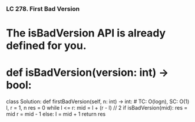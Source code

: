 ### LC 278. First Bad Version
# The isBadVersion API is already defined for you.
# def isBadVersion(version: int) -> bool:

class Solution:
    def firstBadVersion(self, n: int) -> int:
        # TC: O(logn), SC: O(1)
        l, r = 1, n
        res = 0
        while l <= r:
            mid = l + (r - l) // 2
            if isBadVersion(mid):
                res = mid
                r = mid - 1
            else:
                l = mid + 1
        return res